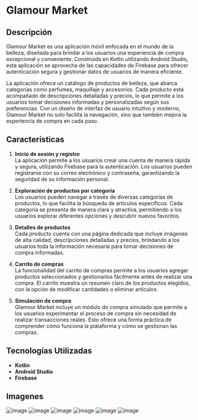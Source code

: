 # Glamour Market

## Descripción

Glamour Market es una aplicación móvil enfocada en el mundo de la belleza, diseñada para brindar a los usuarios una experiencia de compra excepcional y conveniente. Construida en Kotlin utilizando Android Studio, esta aplicación se aprovecha de las capacidades de Firebase para ofrecer autenticación segura y gestionar datos de usuarios de manera eficiente.

La aplicación ofrece un catálogo de productos de belleza, que abarca categorías como perfumes, maquillaje y accesorios. Cada producto está acompañado de descripciones detalladas y precios, lo que permite a los usuarios tomar decisiones informadas y personalizadas según sus preferencias. Con un diseño de interfaz de usuario intuitivo y moderno, Glamour Market no solo facilita la navegación, sino que también mejora la experiencia de compra en cada paso.

## Características

1. **Inicio de sesión y registro**  
   La aplicación permite a los usuarios crear una cuenta de manera rápida y segura, utilizando Firebase para la autenticación. Los usuarios pueden registrarse con su correo electrónico y contraseña, garantizando la seguridad de su información personal.

2. **Exploración de productos por categoría**  
   Los usuarios pueden navegar a través de diversas categorías de productos, lo que facilita la búsqueda de artículos específicos. Cada categoría se presenta de manera clara y atractiva, permitiendo a los usuarios explorar diferentes opciones y descubrir nuevos favoritos.

3. **Detalles de productos**  
   Cada producto cuenta con una página dedicada que incluye imágenes de alta calidad, descripciones detalladas y precios, brindando a los usuarios toda la información necesaria para tomar decisiones de compra informadas.

4. **Carrito de compras**  
   La funcionalidad del carrito de compras permite a los usuarios agregar productos seleccionados y gestionarlos fácilmente antes de realizar una compra. El carrito muestra un resumen claro de los productos elegidos, con la opción de modificar cantidades o eliminar artículos.

5. **Simulación de compra**  
   Glamour Market incluye un módulo de compra simulado que permite a los usuarios experimentar el proceso de compra sin necesidad de realizar transacciones reales. Esto ofrece una forma práctica de comprender cómo funciona la plataforma y cómo se gestionan las compras.

## Tecnologías Utilizadas

- **Kotlin**
- **Android Studio**
- **Firebase**

## Imagenes

![image](https://github.com/user-attachments/assets/b747a430-c57f-4803-957e-af1f57783f55)
![image](https://github.com/user-attachments/assets/efeac235-2533-447a-a428-6f4d2f95b1bc)
![image](https://github.com/user-attachments/assets/cb7179a1-3ba4-441b-b32a-2773a0c916af)
![image](https://github.com/user-attachments/assets/8a3dd4fc-57aa-4b10-ac44-72092c4fdb59)
![image](https://github.com/user-attachments/assets/a3d72c5a-fd5a-4ed9-8af8-2a7fc7d93793)
![image](https://github.com/user-attachments/assets/ba856362-46a7-4b4e-92db-d877429ab2cf)

